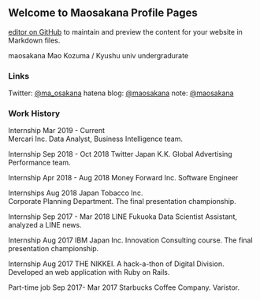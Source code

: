 ## Welcome to Maosakana Profile Pages
[editor on GitHub](https://github.com/maosakana/maosakana.github.io/edit/master/index.md) to maintain and preview the content for your website in Markdown files.


maosakana
Mao Kozuma / Kyushu univ undergradurate 

### Links

Twitter: [@ma_osakana](http://twitter.com/ma_osakana)
hatena blog: [@maosakana](http://maosakana.hatenablog.com/)
note: [@maosakana](https://note.mu/maosakana)

### Work History

Internship  Mar 2019 - Current  
Mercari Inc.
Data Analyst, Business Intelligence team.

Internship   Sep 2018 - Oct 2018
Twitter Japan K.K.
Global Advertising Performance team.

Internship    Apr 2018 - Aug 2018
Money Forward Inc.
Software Engineer

Internships   Aug 2018
Japan Tobacco Inc.      
Corporate Planning Department. The final presentation championship.

Internship   Sep 2017 - Mar 2018
LINE Fukuoka 
Data Scientist Assistant, analyzed a LINE news.

Internship   Aug 2017
IBM Japan Inc.
Innovation Consulting course. The final presentation championship.

Internship   Aug 2017
THE NIKKEI. 
A hack-a-thon of Digital Division. Developed an web application with Ruby on Rails.

Part-time job   Sep 2017- Mar 2017
Starbucks Coffee Company. 
Varistor.
